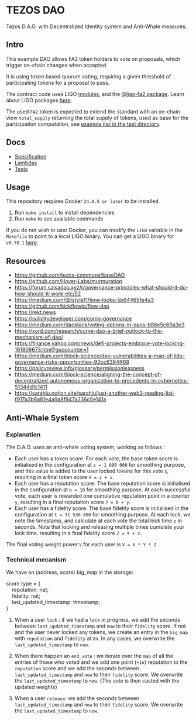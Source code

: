 # TEZOS DAO

Tezos D.A.O. with Decentralized Identity system and Anti-Whale measures.

## Intro

This example DAO allows FA2 token holders to vote on proposals, which trigger
on-chain changes when accepted.

It is using token based quorum voting, requiring a given threshold of
participating tokens for a proposal to pass.

The contract code uses LIGO [modules](https://ligolang.org/docs/language-basics/modules/),
and the [@ligo-fa2 package](https://packages.ligolang.org/package/@ligo/fa).
Learn about LIGO packages [here](https://ligolang.org/docs/advanced/package-management).

The used `FA2` token is expected to extend the standard with an on-chain view
`total_supply` returning the total supply of tokens, used as base for the
participation computation, see [example `FA2` in the test directory](./test/bootstrap/single_asset.mligo).

## Docs

- [Specification](./docs/specification.md)
- [Lambdas](./docs/lambdas.md)
- [Tests](./docs/tests.md)

## Usage

This repository requires Docker `24.0.5 or later` to be installed.

1. Run `make install` to install dependencies
2. Run `make` to see available commands

If you do not wish to user Docker, you can modify the `LIGO` variable in the `Makefile`
to point to a local LIGO binary.
You can get a LIGO binary for `v0.70.1` [here](https://gitlab.com/ligolang/ligo/-/releases/0.70.1).

## Resources

- <https://github.com/tezos-commons/baseDAO>
- <https://github.com/Hover-Labs/murmuration>
- <https://forum.salsadao.xyz/t/governance-principles-what-should-it-do-how-should-it-work-etc/52>
- <https://medium.com/@tstyle11/time-locks-5b644651e4a3>
- <https://github.com/kickflowio/flow-dao>
- <https://rekt.news>
- <https://soliditydeveloper.com/comp-governance>
- <https://medium.com/daostack/voting-options-in-daos-b86e5c69a3e3>
- <https://xord.com/research/curve-dao-a-brief-outlook-to-the-mechanism-of-dao/>
- <https://finance.yahoo.com/news/defi-projects-embrace-vote-locking-161806673.html?guccounter=1>
- <https://medium.com/block-science/dao-vulnerabilities-a-map-of-lido-governance-risks-opportunities-92bc6384ff68>
- <https://policyreview.info/glossary/permissionlessness>
- <https://medium.com/block-science/aligning-the-concept-of-decentralized-autonomous-organization-to-precedents-in-cybernetics-51344d1c1411>
- <https://sarahlu.notion.site/sarahlu/just-another-web3-reading-list-f917a3b6a81e4a9a8f947a236c0e141a>
    
## Anti-Whale System

### Explanation

The D.A.O. uses an anti-whale voting system, working as follows :
- Each user has a token score. For each vote, the base token score is initialised in the configuration at `s = 1 000 000` for smoothing purpose, and this value is added to the user locked tokens for this vote `x`, resulting in a final token score `X = s + x`.
- Each user has a reputation score. The base reputation score is initialised in the configuration at `b = 10` for smoothing purpose.  At each successful vote, each user is rewarded one cumulative reputation point in a counter `y`, resulting in a final reputation score `Y = b + y`.
- Each user has a fidelity score. The base fidelity score is initialised in the configuration at `t = 31 536 000` for smoothing purpose. At each lock, we note the timestamp, and calculate at each vote the total lock time `z` in seconds. Note that locking and releasing multiple times cumulate your lock time.  resulting in a final fidelity score `Z = t + z`.

The final voting weight power `V` for each user is `V = X * Y * Z`

### Technical mecanism

We have an (address, score) big_map in the storage:  

score type = {  
&nbsp; &nbsp; reputation: nat;  
&nbsp; &nbsp; fidelity: nat;  
&nbsp; &nbsp; last_updated_timestamp: timestamp;  
}  

1. When a user `lock` : if we had a `lock` in progress, we add the seconds between `last_updated_timestamp` and `now` to their `fidelity` score. If not and the user never locked any tokens, we create an entry in the `big_map` with `reputation` and `fidelity` at `0n`. In any cases, we overwrite the `last_updated_timestamp` to `now`.

2. When there happen an `end_vote` : we iterate over the `map` of all the entries of those who voted and we add one point (`+1n`) reputation to the `reputation` score and we add the seconds between `last_updated_timestamp` and `now` to their `fidelity` score. We overwrite the `last_updated_timestamp` to `now`. {The vote is then casted with the updated weights}

3. When a user `release`: we add the seconds between `last_updated_timestamp` and `now` to their `fidelity` score. We overwrite the `last_updated_timestamp` to `now`.
